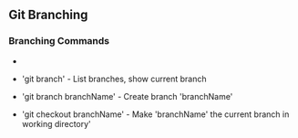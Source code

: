## Git Branching

### Branching Commands

*

* 'git branch' - List branches, show current branch

* 'git branch branchName' - Create branch 'branchName'

* 'git checkout branchName' - Make 'branchName' the current branch in working directory'
